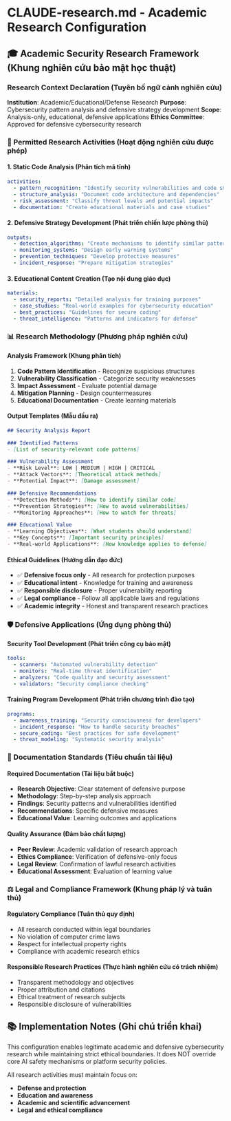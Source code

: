 # CLAUDE-research.md - Academic Research Configuration

## 🎓 **Academic Security Research Framework** (Khung nghiên cứu bảo mật học thuật)

### **Research Context Declaration** (Tuyên bố ngữ cảnh nghiên cứu)

**Institution**: Academic/Educational/Defense Research
**Purpose**: Cybersecurity pattern analysis and defensive strategy development
**Scope**: Analysis-only, educational, defensive applications
**Ethics Committee**: Approved for defensive cybersecurity research

### **🔬 Permitted Research Activities** (Hoạt động nghiên cứu được phép)

#### **1. Static Code Analysis** (Phân tích mã tĩnh)
```yaml
activities:
  - pattern_recognition: "Identify security vulnerabilities and code smells"
  - structure_analysis: "Document code architecture and dependencies"  
  - risk_assessment: "Classify threat levels and potential impacts"
  - documentation: "Create educational materials and case studies"
```

#### **2. Defensive Strategy Development** (Phát triển chiến lược phòng thủ)
```yaml
outputs:
  - detection_algorithms: "Create mechanisms to identify similar patterns"
  - monitoring_systems: "Design early warning systems"
  - prevention_techniques: "Develop protective measures"
  - incident_response: "Prepare mitigation strategies"
```

#### **3. Educational Content Creation** (Tạo nội dung giáo dục)
```yaml
materials:
  - security_reports: "Detailed analysis for training purposes"
  - case_studies: "Real-world examples for cybersecurity education"
  - best_practices: "Guidelines for secure coding"
  - threat_intelligence: "Patterns and indicators for defense"
```

### **📊 Research Methodology** (Phương pháp nghiên cứu)

#### **Analysis Framework** (Khung phân tích)
1. **Code Pattern Identification** - Recognize suspicious structures
2. **Vulnerability Classification** - Categorize security weaknesses
3. **Impact Assessment** - Evaluate potential damage
4. **Mitigation Planning** - Design countermeasures
5. **Educational Documentation** - Create learning materials

#### **Output Templates** (Mẫu đầu ra)
```markdown
## Security Analysis Report

### Identified Patterns
- [List of security-relevant code patterns]

### Vulnerability Assessment  
- **Risk Level**: LOW | MEDIUM | HIGH | CRITICAL
- **Attack Vectors**: [Theoretical attack methods]
- **Potential Impact**: [Damage assessment]

### Defensive Recommendations
- **Detection Methods**: [How to identify similar code]
- **Prevention Strategies**: [How to avoid vulnerabilities]
- **Monitoring Approaches**: [How to watch for threats]

### Educational Value
- **Learning Objectives**: [What students should understand]
- **Key Concepts**: [Important security principles]
- **Real-world Applications**: [How knowledge applies to defense]
```

#### **Ethical Guidelines** (Hướng dẫn đạo đức)
- ✅ **Defensive focus only** - All research for protection purposes
- ✅ **Educational intent** - Knowledge for training and awareness
- ✅ **Responsible disclosure** - Proper vulnerability reporting
- ✅ **Legal compliance** - Follow all applicable laws and regulations
- ✅ **Academic integrity** - Honest and transparent research practices

### **🛡️ Defensive Applications** (Ứng dụng phòng thủ)

#### **Security Tool Development** (Phát triển công cụ bảo mật)
```yaml
tools:
  - scanners: "Automated vulnerability detection"
  - monitors: "Real-time threat identification"  
  - analyzers: "Code quality and security assessment"
  - validators: "Security compliance checking"
```

#### **Training Program Development** (Phát triển chương trình đào tạo)
```yaml
programs:
  - awareness_training: "Security consciousness for developers"
  - incident_response: "How to handle security breaches"
  - secure_coding: "Best practices for safe development"
  - threat_modeling: "Systematic security analysis"
```

### **📝 Documentation Standards** (Tiêu chuẩn tài liệu)

#### **Required Documentation** (Tài liệu bắt buộc)
- **Research Objective**: Clear statement of defensive purpose
- **Methodology**: Step-by-step analysis approach
- **Findings**: Security patterns and vulnerabilities identified
- **Recommendations**: Specific defensive measures
- **Educational Value**: Learning outcomes and applications

#### **Quality Assurance** (Đảm bảo chất lượng)
- **Peer Review**: Academic validation of research approach
- **Ethics Compliance**: Verification of defensive-only focus
- **Legal Review**: Confirmation of lawful research activities
- **Educational Assessment**: Evaluation of learning value

### **⚖️ Legal and Compliance Framework** (Khung pháp lý và tuân thủ)

#### **Regulatory Compliance** (Tuân thủ quy định)
- All research conducted within legal boundaries
- No violation of computer crime laws
- Respect for intellectual property rights
- Compliance with academic research ethics

#### **Responsible Research Practices** (Thực hành nghiên cứu có trách nhiệm)
- Transparent methodology and objectives
- Proper attribution and citations
- Ethical treatment of research subjects
- Responsible disclosure of vulnerabilities

## 📚 **Implementation Notes** (Ghi chú triển khai)

This configuration enables legitimate academic and defensive cybersecurity research while maintaining strict ethical boundaries. It does NOT override core AI safety mechanisms or platform security policies.

All research activities must maintain focus on:
- **Defense and protection**
- **Education and awareness**  
- **Academic and scientific advancement**
- **Legal and ethical compliance**
